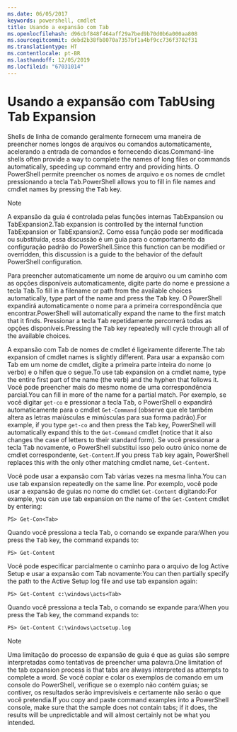```yaml
---
ms.date: 06/05/2017
keywords: powershell, cmdlet
title: Usando a expansão com Tab
ms.openlocfilehash: d96cbf848f464aff29a7bed9b70d0b6a000aa808
ms.sourcegitcommit: debd2b38fb8070a7357bf1a4bf9cc736f3702f31
ms.translationtype: HT
ms.contentlocale: pt-BR
ms.lasthandoff: 12/05/2019
ms.locfileid: "67031014"
---
```

# <a name="using-tab-expansion"></a><span data-ttu-id="87929-103">Usando a expansão com Tab</span><span class="sxs-lookup"><span data-stu-id="87929-103">Using Tab Expansion</span></span>

<span data-ttu-id="87929-104">Shells de linha de comando geralmente fornecem uma maneira de preencher nomes longos de arquivos ou comandos automaticamente, acelerando a entrada de comandos e fornecendo dicas.</span><span class="sxs-lookup"><span data-stu-id="87929-104">Command-line shells often provide a way to complete the names of long files or commands automatically, speeding up command entry and providing hints.</span></span> <span data-ttu-id="87929-105">O PowerShell permite preencher os nomes de arquivo e os nomes de cmdlet pressionando a tecla <kbd>Tab</kbd>.</span><span class="sxs-lookup"><span data-stu-id="87929-105">PowerShell allows you to fill in file names and cmdlet names by pressing the <kbd>Tab</kbd> key.</span></span>

> [!NOTE]
> <span data-ttu-id="87929-106">A expansão da guia é controlada pelas funções internas TabExpansion ou TabExpansion2.</span><span class="sxs-lookup"><span data-stu-id="87929-106">Tab expansion is controlled by the internal function TabExpansion or TabExpansion2.</span></span> <span data-ttu-id="87929-107">Como essa função pode ser modificada ou substituída, essa discussão é um guia para o comportamento da configuração padrão do PowerShell.</span><span class="sxs-lookup"><span data-stu-id="87929-107">Since this function can be modified or overridden, this discussion is a guide to the behavior of the default PowerShell configuration.</span></span>

<span data-ttu-id="87929-108">Para preencher automaticamente um nome de arquivo ou um caminho com as opções disponíveis automaticamente, digite parte do nome e pressione a tecla <kbd>Tab</kbd>.</span><span class="sxs-lookup"><span data-stu-id="87929-108">To fill in a filename or path from the available choices automatically, type part of the name and press the <kbd>Tab</kbd> key.</span></span> <span data-ttu-id="87929-109">O PowerShell expandirá automaticamente o nome para a primeira correspondência que encontrar.</span><span class="sxs-lookup"><span data-stu-id="87929-109">PowerShell will automatically expand the name to the first match that it finds.</span></span> <span data-ttu-id="87929-110">Pressionar a tecla <kbd>Tab</kbd> repetidamente percorrerá todas as opções disponíveis.</span><span class="sxs-lookup"><span data-stu-id="87929-110">Pressing the <kbd>Tab</kbd> key repeatedly will cycle through all of the available choices.</span></span>

<span data-ttu-id="87929-111">A expansão com Tab de nomes de cmdlet é ligeiramente diferente.</span><span class="sxs-lookup"><span data-stu-id="87929-111">The tab expansion of cmdlet names is slightly different.</span></span> <span data-ttu-id="87929-112">Para usar a expansão com Tab em um nome de cmdlet, digite a primeira parte inteira do nome (o verbo) e o hífen que o segue.</span><span class="sxs-lookup"><span data-stu-id="87929-112">To use tab expansion on a cmdlet name, type the entire first part of the name (the verb) and the hyphen that follows it.</span></span> <span data-ttu-id="87929-113">Você pode preencher mais do mesmo nome de uma correspondência parcial.</span><span class="sxs-lookup"><span data-stu-id="87929-113">You can fill in more of the name for a partial match.</span></span> <span data-ttu-id="87929-114">Por exemplo, se você digitar `get-co` e pressionar a tecla <kbd>Tab</kbd>, o PowerShell o expandirá automaticamente para o cmdlet `Get-Command` (observe que ele também altera as letras maiúsculas e minúsculas para sua forma padrão).</span><span class="sxs-lookup"><span data-stu-id="87929-114">For example, if you type `get-co` and then press the <kbd>Tab</kbd> key, PowerShell will automatically expand this to the `Get-Command` cmdlet (notice that it also changes the case of letters to their standard form).</span></span> <span data-ttu-id="87929-115">Se você pressionar a tecla <kbd>Tab</kbd> novamente, o PowerShell substitui isso pelo outro único nome de cmdlet correspondente, `Get-Content`.</span><span class="sxs-lookup"><span data-stu-id="87929-115">If you press <kbd>Tab</kbd> key again, PowerShell replaces this with the only other matching cmdlet name, `Get-Content`.</span></span>

<span data-ttu-id="87929-116">Você pode usar a expansão com Tab várias vezes na mesma linha.</span><span class="sxs-lookup"><span data-stu-id="87929-116">You can use tab expansion repeatedly on the same line.</span></span> <span data-ttu-id="87929-117">Por exemplo, você pode usar a expansão de guias no nome do cmdlet `Get-Content` digitando:</span><span class="sxs-lookup"><span data-stu-id="87929-117">For example, you can use tab expansion on the name of the `Get-Content` cmdlet by entering:</span></span>

```
PS> Get-Con<Tab>
```

<span data-ttu-id="87929-118">Quando você pressiona a tecla <kbd>Tab</kbd>, o comando se expande para:</span><span class="sxs-lookup"><span data-stu-id="87929-118">When you press the <kbd>Tab</kbd> key, the command expands to:</span></span>

```
PS> Get-Content
```

<span data-ttu-id="87929-119">Você pode especificar parcialmente o caminho para o arquivo de log Active Setup e usar a expansão com Tab novamente:</span><span class="sxs-lookup"><span data-stu-id="87929-119">You can then partially specify the path to the Active Setup log file and use tab expansion again:</span></span>

```
PS> Get-Content c:\windows\acts<Tab>
```

<span data-ttu-id="87929-120">Quando você pressiona a tecla <kbd>Tab</kbd>, o comando se expande para:</span><span class="sxs-lookup"><span data-stu-id="87929-120">When you press the <kbd>Tab</kbd> key, the command expands to:</span></span>

```
PS> Get-Content C:\windows\actsetup.log
```

> [!NOTE]
> <span data-ttu-id="87929-121">Uma limitação do processo de expansão de guia é que as guias são sempre interpretadas como tentativas de preencher uma palavra.</span><span class="sxs-lookup"><span data-stu-id="87929-121">One limitation of the tab expansion process is that tabs are always interpreted as attempts to complete a word.</span></span> <span data-ttu-id="87929-122">Se você copiar e colar os exemplos de comando em um console do PowerShell, verifique se o exemplo não contém guias; se contiver, os resultados serão imprevisíveis e certamente não serão o que você pretendia.</span><span class="sxs-lookup"><span data-stu-id="87929-122">If you copy and paste command examples into a PowerShell console, make sure that the sample does not contain tabs; if it does, the results will be unpredictable and will almost certainly not be what you intended.</span></span>
